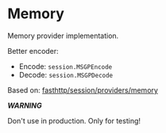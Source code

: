 # Memory

Memory provider implementation.

Better encoder:

- Encode: `session.MSGPEncode`
- Decode: `session.MSGPDecode`

Based on: [fasthttp/session/providers/memory](https://github.com/fasthttp/session/tree/master/providers/memory)

**_WARNING_**

Don't use in production. Only for testing!
